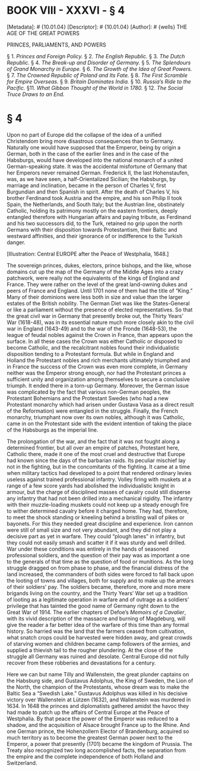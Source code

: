 # BOOK VIII - XXXVI - § 4
[Metadata]: # {10.01.04}
[Descriptor]: # {10.01.04}
[Author]: # {wells}
THE AGE OF THE GREAT POWERS

PRINCES, PARLIAMENTS, AND POWERS

§ 1. _Princes and Foreign Policy._ § 2. _The English Republic._ §      3.
_The Dutch Republic._ § 4. _The Break-up and Disorder of      Germany._ § 5.
_The Splendours of Grand Monarchy in Europe._ § 6.      _The Growth of the Idea
of Great Powers._ § 7. _The Crowned      Republic of Poland and Its Fate._ § 8.
_The First Scramble for      Empire Overseas._ § 9. _Britain Dominates India._
§ 10. _Russia’s      Ride to the Pacific._ §11. _What Gibbon Thought of the
World in      1780._ § 12. _The Social Truce Draws to an End._

# § 4
Upon no part of Europe did the collapse of the idea of a unified Christendom
bring more disastrous consequences than to Germany. Naturally one would have
supposed that the Emperor, being by origin a German, both in the case of the
earlier lines and in the case of the Habsburgs, would have developed into the
national monarch of a united German-speaking state. It was the accidental
misfortune of Germany that her Emperors never remained German. Frederick II,
the last Hohenstaufen, was, as we have seen, a half-Orientalized Sicilian; the
Habsburgs, by marriage and inclination, became in the person of Charles V,
first Burgundian and then Spanish in spirit. After the death of Charles V, his
brother Ferdinand took Austria and the empire, and his son Philip II took
Spain, the Netherlands, and South Italy; but the Austrian line, obstinately
Catholic, holding its patrimony mostly on the eastern frontiers, deeply
entangled therefore with Hungarian affairs and paying tribute, as Ferdinand and
his two successors did, to the Turk, retained no grip upon the north Germans
with their disposition towards Protestantism, their Baltic and westward
affinities, and their ignorance of or indifference to the Turkish danger.

[Illustration: Central EUROPE after the Peace of Westphalia, 1648.]

The sovereign princes, dukes, electors, prince bishops, and the like, whose
domains cut up the map of the Germany of the Middle Ages into a crazy
patchwork, were really not the equivalents of the kings of England and France.
They were rather on the level of the great land-owning dukes and peers of
France and England. Until 1701 none of them had the title of “King.” Many of
their dominions were less both in size and value than the larger estates of the
British nobility. The German Diet was like the States-General or like a
parliament without the presence of elected representatives. So that the great
civil war in Germany that presently broke out, the Thirty Years’ War (1618-48),
was in its essential nature much more closely akin to the civil war in England
(1643-49) and to the war of the Fronde (1648-53), the league of feudal nobles
against the Crown in France, than appears upon the surface. In all these cases
the Crown was either Catholic or disposed to become Catholic, and the
recalcitrant nobles found their individualistic disposition tending to a
Protestant formula. But while in England and Holland the Protestant nobles and
rich merchants ultimately triumphed and in France the success of the Crown was
even more complete, in Germany neither was the Emperor strong enough, nor had
the Protestant princes a sufficient unity and organization among themselves to
secure a conclusive triumph. It ended there in a torn-up Germany. Moreover, the
German issue was complicated by the fact that various non-German peoples, the
Protestant Bohemians and the Protestant Swedes (who had a new Protestant
monarchy which had arisen under Gustava Vasa as a direct result of the
Reformation) were entangled in the struggle. Finally, the French monarchy,
triumphant now over its own nobles, although it was Catholic, came in on the
Protestant side with the evident intention of taking the place of the Habsburgs
as the imperial line.

The prolongation of the war, and the fact that it was not fought along a
determined frontier, but all over an empire of patches, Protestant here,
Catholic there, made it one of the most cruel and destructive that Europe had
known since the days of the barbarian raids. Its peculiar mischief lay not in
the fighting, but in the concomitants of the fighting. It came at a time when
military tactics had developed to a point that rendered ordinary levies useless
against trained professional infantry. Volley firing with muskets at a range of
a few score yards had abolished the individualistic knight in armour, but the
charge of disciplined masses of cavalry could still disperse any infantry that
had not been drilled into a mechanical rigidity. The infantry with their
muzzle-loading muskets could not keep up a steady enough fire to wither
determined cavalry before it charged home. They had, therefore, to meet the
shock standing or kneeling behind a bristling wall of pikes or bayonets. For
this they needed great discipline and experience. Iron cannon were still of
small size and not very abundant, and they did not play a decisive part as yet
in warfare. They could “plough lanes” in infantry, but they could not easily
smash and scatter it if it was sturdy and well drilled. War under these
conditions was entirely in the hands of seasoned professional soldiers, and the
question of their pay was as important a one to the generals of that time as
the question of food or munitions. As the long struggle dragged on from phase
to phase, and the financial distress of the land increased, the commanders of
both sides were forced to fall back upon the looting of towns and villages,
both for supply and to make up the arrears of their soldiers’ pay. The soldiers
became, therefore, more and more mere brigands living on the country, and the
Thirty Years’ War set up a tradition of looting as a legitimate operation in
warfare and of outrage as a soldiers’ privilege that has tainted the good name
of Germany right down to the Great War of 1914. The earlier chapters of Defoe’s
_Memoirs of a Cavalier_, with its vivid description of the massacre and burning
of Magdeburg, will give the reader a far better idea of the warfare of this
time than any formal history. So harried was the land that the farmers ceased
from cultivation, what snatch crops could be harvested were hidden away, and
great crowds of starving women and children became camp followers of the
armies, and supplied a thievish tail to the rougher plundering. At the close of
the struggle all Germany was ruined and desolate. Central Europe did not fully
recover from these robberies and devastations for a century.

Here we can but name Tilly and Wallenstein, the great plunder captains on the
Habsburg side, and Gustavus Adolphus, the King of Sweden, the Lion of the
North, the champion of the Protestants, whose dream was to make the Baltic Sea
a “Swedish Lake.” Gustavus Adolphus was killed in his decisive victory over
Wallenstein at Lützen (1632), and Wallenstein was murdered in 1634. In 1648 the
princes and diplomatists gathered amidst the havoc they had made to patch up
the affairs of Central Europe at the Peace of Westphalia. By that peace the
power of the Emperor was reduced to a shadow, and the acquisition of Alsace
brought France up to the Rhine. And one German prince, the Hohenzollern Elector
of Brandenburg, acquired so much territory as to become the greatest German
power next to the Emperor, a power that presently (1701) became the kingdom of
Prussia. The Treaty also recognized two long accomplished facts, the separation
from the empire and the complete independence of both Holland and Switzerland.

